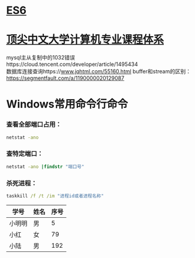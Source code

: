 # [ES6](http://es6.ruanyifeng.com/)
# [顶尖中文大学计算机专业课程体系](https://study.163.com/curricula/cs.htm) 
  
mysql主从复制中的1032错误https://cloud.tencent.com/developer/article/1495434  
数据库连接查询https://www.jqhtml.com/55160.html
buffer和stream的区别：https://segmentfault.com/a/1190000020129087


# Windows常用命令行命令
### 查看全部端口占用：
```cmd
netstat -ano
```
### 查特定端口：
```cmd
netstat -ano |findstr "端口号"
```
### 杀死进程：
``` cmd
taskkill /f /t /im "进程id或者进程名称"
```
|学号|姓名|序号|
|-|-|-|
|小明明|男|5|
|小红|女|79|
|小陆|男|192|
